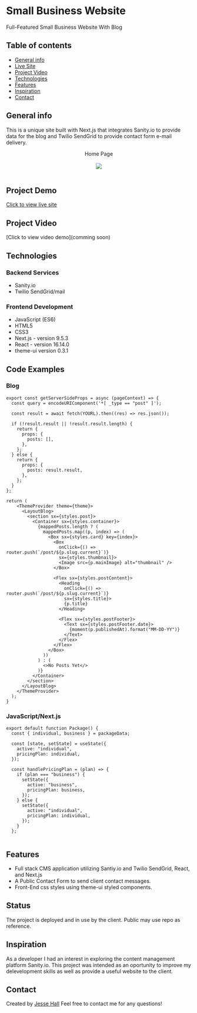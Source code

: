 # Small Business Website

Full-Featured Small Business Website With Blog

## Table of contents

- [General info](#general-info)
- [Live Site](#project-demo)
- [Project Video](#project-video)
- [Technologies](#technologies)
- [Features](#features)
- [Inspiration](#inspiration)
- [Contact](#contact)

## General info

This is a unique site built with Next.js that integrates Sanity.io to provide data for the blog and Twilio SendGrid to provide contact form e-mail delivery.

<div align="center">Home Page </div>
<br/>
<div align="center">
<kbd>
<img src="./assets/3.jpg">
</kbd>
</div>
<br />

## Project Demo

[Click to view live site](https://pre-production-eta.vercel.app)

## Project Video

[Click to view video demo](comming soon)

## Technologies

### Backend Services

- Sanity.io
- Twilio SendGrid/mail

### Frontend Development

- JavaScript (ES6)
- HTML5
- CSS3
- Next.js - version 9.5.3
- React - version 16.14.0
- theme-ui version 0.3.1

## Code Examples

### Blog

```Sanity.io
export const getServerSideProps = async (pageContext) => {
  const query = encodeURIComponent('*[ _type == "post" ]');

  const result = await fetch(YOURL).then((res) => res.json());

  if (!result.result || !result.result.length) {
    return {
      props: {
        posts: [],
      },
    };
  } else {
    return {
      props: {
        posts: result.result,
      },
    };
  }
};

return (
    <ThemeProvider theme={theme}>
      <LayoutBlog>
        <section sx={styles.post}>
          <Container sx={styles.container}>
            {mappedPosts.length ? (
              mappedPosts.map((p, index) => (
                <Box sx={styles.card} key={index}>
                  <Box
                    onClick={() => router.push(`/post/${p.slug.current}`)}
                    sx={styles.thumbnail}>
                    <Image src={p.mainImage} alt="thumbnail" />
                  </Box>

                  <Flex sx={styles.postContent}>
                    <Heading
                      onClick={() => router.push(`/post/${p.slug.current}`)}
                      sx={styles.title}>
                      {p.title}
                    </Heading>

                    <Flex sx={styles.postFooter}>
                      <Text sx={styles.postFooter.date}>
                        {moment(p.publishedAt).format("MM-DD-YY")}
                      </Text>
                    </Flex>
                  </Flex>
                </Box>
              ))
            ) : (
              <>No Posts Yet</>
            )}
          </Container>
        </section>
      </LayoutBlog>
    </ThemeProvider>
  );
}
```

### JavaScript/Next.js

```
export default function Package() {
  const { individual, business } = packageData;

  const [state, setState] = useState({
    active: "individual",
    pricingPlan: individual,
  });

  const handlePricingPlan = (plan) => {
    if (plan === "business") {
      setState({
        active: "business",
        pricingPlan: business,
      });
    } else {
      setState({
        active: "individual",
        pricingPlan: individual,
      });
    }
  };


```

## Features

- Full stack CMS application utilizing Santiy.io and Twilio SendGrid, React, and Next.js
- A Public Contact Form to send client contact messages.
- Front-End css styles using theme-ui styled components.

## Status

The project is deployed and in use by the client. Public may use repo as reference.

## Inspiration

As a developer I had an interest in exploring the content management platform Sanity.io. This project was intended as an oportunity to improve my delevelopment skills as well as provide a useful website to the client.

## Contact

Created by [Jesse Hall](https://www.linkedin.com/in/jessehall/)
Feel free to contact me for any questions!

```

```
